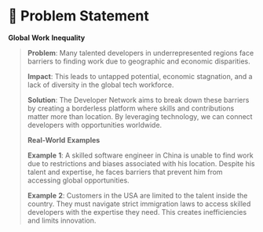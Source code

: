 # 🎯 Problem Statement

**Global** **Work** **Inequality**

> **Problem**: Many talented developers in underrepresented regions face barriers to finding work due to geographic and economic disparities.
>
> **Impact**: This leads to untapped potential, economic stagnation, and a lack of diversity in the global tech workforce.
>
> **Solution**: The Developer Network aims to break down these barriers by creating a borderless platform where skills and contributions matter more than location. By leveraging technology, we can connect developers with opportunities worldwide.
>
>
>
> **Real-World** **Examples**
>
> **Example** **1**: A skilled software engineer in China is unable to find work due to restrictions and biases associated with his location. Despite his talent and expertise, he faces barriers that prevent him from accessing global opportunities.
>
> **Example** **2**: Customers in the USA are limited to the talent inside the country. They must navigate strict immigration laws to access skilled developers with the expertise they need. This creates inefficiencies and limits innovation.
